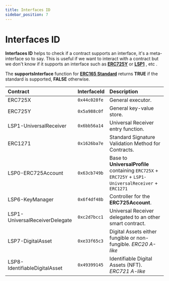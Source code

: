 ```yaml
---
title: Interfaces ID
sidebar_position: 7
---
```


# Interfaces ID

**Interfaces ID** helps to check if a contract supports an interface, it's a meta-interface so to say. This is useful if we want to interact with a contract but we don't know if it supports an interface such as **[ERC725Y](https://github.com/ethereum/EIPs/blob/master/EIPS/eip-725.md#erc725y)** or **[LSP1](https://github.com/lukso-network/LIPs/blob/main/LSPs/LSP-1-UniversalReceiver.md)** , etc .

The **supportsInterface** function for **[ERC165 Standard](https://eips.ethereum.org/EIPS/eip-165)** returns **TRUE** if the standard is supported, **FALSE** otherwise.

| Contract                       | InterfaceId  | Description                                                                                          |
| :----------------------------- | :----------- | :--------------------------------------------------------------------------------------------------- |
| ERC725X                        | `0x44c028fe` | General executor.                                                                                    |
| ERC725Y                        | `0x5a988c0f` | General key-value store.                                                                             |
| LSP1-UniversalReceiver         | `0x6bb56a14` | Universal Receiver entry function.                                                                   |
| ERC1271                        | `0x1626ba7e` | Standard Signature Validation Method for Contracts.                                                  |
| LSP0-ERC725Account             | `0x63cb749b` | Base to **UniversalProfile** containing `ERC725X` + `ERC725Y` + `LSP1-UniversalReceiver` + `ERC1271` |
| LSP6-KeyManager                | `0x6f4df48b` | Controller for the **ERC725Account**.                                                                |
| LSP1-UniversalReceiverDelegate | `0xc2d7bcc1` | Universal Receiver delegated to an other smart contract.                                             |
| LSP7-DigitalAsset              | `0xe33f65c3` | Digital Assets either fungible or non-fungible. _ERC20 A-like_                                       |
| LSP8-IdentifiableDigitalAsset  | `0x49399145` | Identifiable Digital Assets (NFT). _ERC721 A-like_                                                   |
